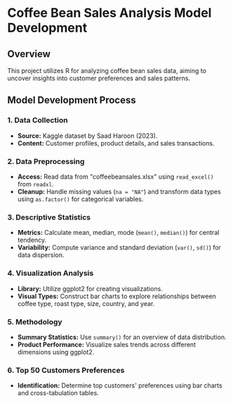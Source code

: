 # Coffee Bean Sales Analysis Model Development

## Overview

This project utilizes R for analyzing coffee bean sales data, aiming to uncover insights into customer preferences and sales patterns.

## Model Development Process

### 1. Data Collection

- **Source:** Kaggle dataset by Saad Haroon (2023).
- **Content:** Customer profiles, product details, and sales transactions.

### 2. Data Preprocessing

- **Access:** Read data from "coffeebeansales.xlsx" using `read_excel()` from `readxl`.
- **Cleanup:** Handle missing values (`na = "NA"`) and transform data types using `as.factor()` for categorical variables.

### 3. Descriptive Statistics

- **Metrics:** Calculate mean, median, mode (`mean()`, `median()`) for central tendency.
- **Variability:** Compute variance and standard deviation (`var()`, `sd()`) for data dispersion.

### 4. Visualization Analysis

- **Library:** Utilize ggplot2 for creating visualizations.
- **Visual Types:** Construct bar charts to explore relationships between coffee type, roast type, size, country, and year.

### 5. Methodology

- **Summary Statistics:** Use `summary()` for an overview of data distribution.
- **Product Performance:** Visualize sales trends across different dimensions using ggplot2.

### 6. Top 50 Customers Preferences

- **Identification:** Determine top customers' preferences using bar charts and cross-tabulation tables.

